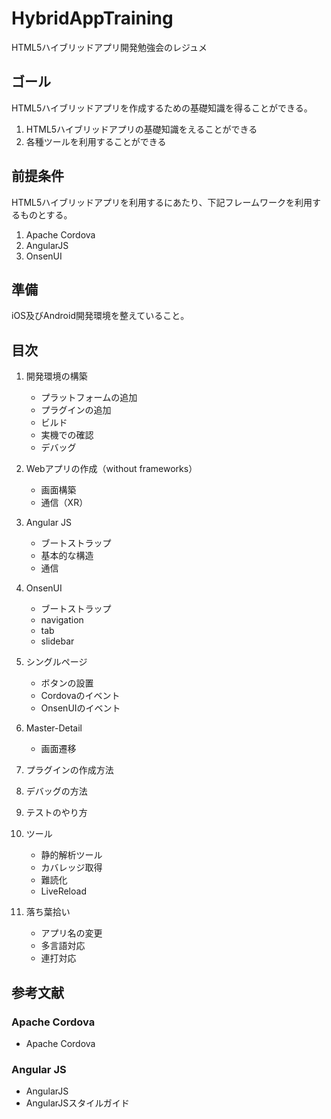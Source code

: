 # HybridAppTraining #

HTML5ハイブリッドアプリ開発勉強会のレジュメ


## ゴール ##

HTML5ハイブリッドアプリを作成するための基礎知識を得ることができる。

1. HTML5ハイブリッドアプリの基礎知識をえることができる
2. 各種ツールを利用することができる


## 前提条件 ##

HTML5ハイブリッドアプリを利用するにあたり、下記フレームワークを利用するものとする。

1. Apache Cordova
2. AngularJS
3. OnsenUI


## 準備 ##

iOS及びAndroid開発環境を整えていること。


## 目次 ##

1. 開発環境の構築
    - プラットフォームの追加
    - プラグインの追加
    - ビルド
    - 実機での確認
    - デバッグ

2. Webアプリの作成（without frameworks）
    - 画面構築
    - 通信（XR）

3. Angular JS
    - ブートストラップ
    - 基本的な構造
    - 通信
  
4. OnsenUI
    - ブートストラップ
    - navigation
    - tab
    - slidebar

5. シングルページ
    - ボタンの設置
    - Cordovaのイベント
    - OnsenUIのイベント

6. Master-Detail
    - 画面遷移


7. プラグインの作成方法
8. デバッグの方法
9. テストのやり方

10. ツール
    - 静的解析ツール
    - カバレッジ取得
    - 難読化
    - LiveReload


11. 落ち葉拾い
    - アプリ名の変更
    - 多言語対応
    - 連打対応

## 参考文献 ##

### Apache Cordova ###

- Apache Cordova 


### Angular JS ###

- AngularJS
- AngularJSスタイルガイド

